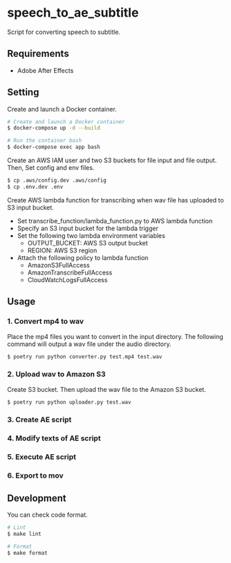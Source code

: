 # speech_to_ae_subtitle

Script for converting speech to subtitle.

## Requirements

* Adobe After Effects

## Setting

Create and launch a Docker container.

```bash
# Create and launch a Docker container
$ docker-compose up -d --build

# Run the container bash
$ docker-compose exec app bash
```

Create an AWS IAM user and two S3 buckets for file input and file output. Then, Set config and env files.

```bash
$ cp .aws/config.dev .aws/config
$ cp .env.dev .env
```

Create AWS lambda function for transcribing when wav file has uploaded to S3 input bucket.

* Set transcribe_function/lambda_function.py to AWS lambda function
* Specify an S3 input bucket for the lambda trigger
* Set the following two lambda environment variables
  * OUTPUT_BUCKET: AWS S3 output bucket
  * REGION: AWS S3 region
* Attach the following policy to lambda function
  * AmazonS3FullAccess
  * AmazonTranscribeFullAccess
  * CloudWatchLogsFullAccess

## Usage

### 1. Convert mp4 to wav

Place the mp4 files you want to convert in the input directory. The following command will output a wav file under the audio directory.

```bash
$ poetry run python converter.py test.mp4 test.wav
```

### 2. Upload wav to Amazon S3

Create S3 bucket. Then upload the wav file to the Amazon S3 bucket.

```bash
$ poetry run python uploader.py test.wav
```

### 3. Create AE script

### 4. Modify texts of AE script

### 5. Execute AE script

### 6. Export to mov

## Development

You can check code format.

```bash
# Lint
$ make lint

# Format
$ make format
```
